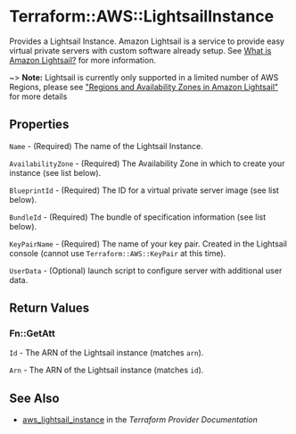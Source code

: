 # Terraform::AWS::LightsailInstance

Provides a Lightsail Instance. Amazon Lightsail is a service to provide easy virtual private servers
with custom software already setup. See [What is Amazon Lightsail?](https://lightsail.aws.amazon.com/ls/docs/getting-started/article/what-is-amazon-lightsail)
for more information.

~> **Note:** Lightsail is currently only supported in a limited number of AWS Regions, please see ["Regions and Availability Zones in Amazon Lightsail"](https://lightsail.aws.amazon.com/ls/docs/overview/article/understanding-regions-and-availability-zones-in-amazon-lightsail) for more details

## Properties

`Name` - (Required) The name of the Lightsail Instance.

`AvailabilityZone` - (Required) The Availability Zone in which to create your
instance (see list below).

`BlueprintId` - (Required) The ID for a virtual private server image
(see list below).

`BundleId` - (Required) The bundle of specification information (see list below).

`KeyPairName` - (Required) The name of your key pair. Created in the
Lightsail console (cannot use `Terraform::AWS::KeyPair` at this time).

`UserData` - (Optional) launch script to configure server with additional user data.


## Return Values

### Fn::GetAtt

`Id` - The ARN of the Lightsail instance (matches `arn`).

`Arn` - The ARN of the Lightsail instance (matches `id`).

## See Also

* [aws_lightsail_instance](https://www.terraform.io/docs/providers/aws/r/lightsail_instance.html) in the _Terraform Provider Documentation_